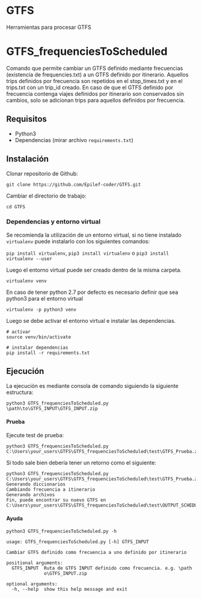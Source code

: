 # GTFS
Herramientas para procesar GTFS

# GTFS_frequenciesToScheduled

Comando que permite cambiar un GTFS definido mediante frecuencias (existencia de frequencies.txt) a un GTFS definido por itinerario. Aquellos trips definidos por frecuencia son repetidos en el stop_times.txt y en el trips.txt con un trip_id creado. En caso de que el GTFS definido por frecuencia contenga viajes definidos por itinerario son conservados sin cambios, solo se adicionan trips para aquellos definidos por frecuencia.

## Requisitos

- Python3
- Dependencias (mirar archivo `requirements.txt`)

## Instalación 

Clonar repositorio de Github:

```
git clone https://github.com/Epilef-coder/GTFS.git
```
Cambiar el directorio de trabajo:

```
cd GTFS
```

### Dependencias y entorno virtual

Se recomienda la utilización de un entorno virtual, si no tiene instalado ```virtualenv``` puede instalarlo con los siguientes comandos:

```pip install virtualenv```, ```pip3 install virtualenv``` o ```pip3 install virtualenv --user```


Luego el entorno virtual puede ser creado dentro de la misma carpeta.

```
virtualenv venv
```

En caso de tener python 2.7 por defecto es necesario definir que sea python3 para el entorno virtual

```
virtualenv -p python3 venv
```


Luego se debe activar el entorno virtual e instalar las dependencias.
 
```
# activar
source venv/bin/activate
 
# instalar dependencias
pip install -r requirements.txt
```

## Ejecución

La ejecución es mediante consola de comando siguiendo la siguiente estructura:

```
python3 GTFS_frequenciesToScheduled.py \path\to\GTFS_INPUT\GTFS_INPUT.zip
```
#### Prueba

Ejecute test de prueba:

```
python3 GTFS_frequenciesToScheduled.py C:\Users\your_users\GTFS\GTFS_frequenciesToScheduled\test\GTFS_Prueba.zip
```

Si todo sale bien debería tener un retorno como el siguiente:

```
python3 GTFS_frequenciesToScheduled.py C:\Users\your_users\GTFS\GTFS_frequenciesToScheduled\test\GTFS_Prueba.zip
Generando diccionarios
Cambiando frecuencia a itinerario
Generando archivos
Fin, puede encontrar su nuevo GTFS en C:\Users\your_users\GTFS\GTFS_frequenciesToScheduled\test\OUTPUT_SCHEDULED
```
#### Ayuda

```
python3 GTFS_frequenciesToScheduled.py -h

usage: GTFS_frequenciesToScheduled.py [-h] GTFS_INPUT

Cambiar GTFS definido como frecuencia a uno definido por itinerario

positional arguments:
  GTFS_INPUT  Ruta de GTFS INPUT definido como frecuencia. e.g. \path
              o\GTFS_INPUT.zip

optional arguments:
  -h, --help  show this help message and exit
```
